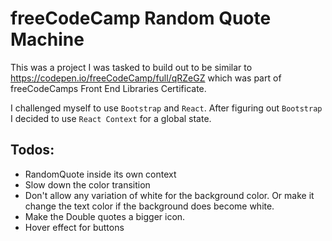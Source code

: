# freeCodeCamp Random Quote Machine

This was a project I was tasked to build out to be similar to https://codepen.io/freeCodeCamp/full/qRZeGZ which was part of freeCodeCamps Front End Libraries Certificate.

I challenged myself to use `Bootstrap` and `React`. After figuring out `Bootstrap` I decided to use `React Context` for a global state.

## Todos:

- RandomQuote inside its own context
- Slow down the color transition
- Don't allow any variation of white for the background color. Or make it change the text color if the background does become white.
- Make the Double quotes a bigger icon.
- Hover effect for buttons
